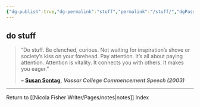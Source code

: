 ```yaml
---
{"dg-publish":true,"dg-permalink":"stuff","permalink":"/stuff/","dgPassFrontmatter":true,"created":"","updated":""}
---
```



## do stuff

> “Do stuff. Be clenched, curious. Not waiting for inspiration’s shove or society’s kiss on your forehead. Pay attention. It’s all about paying attention. Attention is vitality. It connects you with others. It makes you eager.”
> 
> **–** [**Susan Sontag**](https://londonwriterssalon.us4.list-manage.com/track/click?u=8b047263967451488070a8ad0&id=61bde9501d&e=bc5cbc9b90)**,** _**Vassar College Commencement Speech (2003)**_

---

Return to [[Nicola Fisher Writer/Pages/notes\|notes]] Index